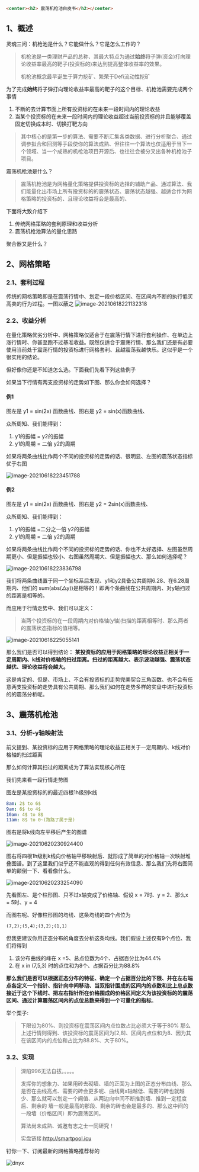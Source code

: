    ```html
<center><h2> 震荡机枪池白皮书</h2></center>
   ```


   ## 1、概述

灵魂三问：机枪池是什么？它能做什么？它是怎么工作的？

> 机枪池是一类理财产品的总称、其最大特点为通过**始终**将子弹(资金)打向理论收益率最高的靶子(投资标的)来达到提高整体收益率的效果。
>
> 机枪池概念最早诞生于算力挖矿、繁荣于Defi流动性挖矿

为了完成**始终**将子弹打向理论收益率最高的靶子的这个目标、机枪池需要完成两个事情

1. 不断的去计算市面上所有投资标的在未来一段时间内的理论收益
2. 当某个投资标的在未来一段时间内的理论收益超过当前投资标的并且能够覆盖固定切换成本时、切换打靶方向

> 其中核心的是第一步的算法、需要不断汇集各类数据、进行分析聚合、通过调参拟合和回测等手段使你的算法成熟、但往往一个算法也仅适用于当下一个领域、当一个成熟的机枪池项目开源后、也往往会被分叉出各种机枪池子项目。

震荡机枪池是什么？

> 震荡机枪池是为网格量化策略提供投资标的选择的辅助产品、通过算法、我们能量化出市场上所有投资标的的震荡状态、震荡状态越强、越适合作为网格策略的投资标的、且理论收益将会是最高的、

下面将大致介绍下

1. 传统网格策略的套利原理和收益分析
2. 震荡机枪池算法的量化思路

聚合器又是什么？ 

   ## 2、网格策略

   ### 2.1、套利过程

传统的网格策略即是在震荡行情中、划定一段价格区间、在区间内不断的执行低买高卖的行为过程。一图以蔽之   ![image-20210618221132318](https://img-blog.csdnimg.cn/img_convert/6a1c7856c2c413208eefa60b22f5f7a9.png)

   ### 2.2、收益分析

在量化策略优劣分析中、网格策略仅适合于在震荡行情下进行套利操作、在单边上涨行情时、你甚至跑不过基准收益。既然仅适合于震荡行情、那么我们还是有必要使用当前处于震荡行情的投资标进行网格套利、且越震荡我越快乐。这似乎是一个很实用的结论。

但好像你还是不知道怎么选。下面我们先看下列这些例子

如果当下行情有两支投资标的走势如下图、那么你会如何选择？

   #### 例1

图左是 y1 = sin(2x) 函数曲线、图右是 y2 = sin(x)函数曲线、

众所周知、我们能得到：

1. y1的振幅 = y2的振幅
2. y1的周期 = 二倍 y2的周期

如果将两条曲线比作两个不同的投资标的走势的话、很明显、左图的震荡状态指标优于右图

   ![image-20210618223451788](https://img-blog.csdnimg.cn/img_convert/2ff9b0f3d7d0105ccd27605485f3a362.png)

   #### 例2

图左是 y1 = sin(2x) 函数曲线、图右是 y2 = 2sin(x)函数曲线、

众所周知、我们能得到：

1. y1的振幅 =二分之一倍 y2的振幅
2. y1的周期 = 二倍 y2的周期

如果将两条曲线比作两个不同的投资标的走势的话、你也不太好选择、左图虽然周期更小、但是振幅也较小、右图虽然周期大、但是振幅也大、那么如何选择呢？

   ![image-20210618223836798](https://img-blog.csdnimg.cn/img_convert/3b63081f0f5ed508bb7389a7551bcc2e.png)

我们将两条曲线置于同一个坐标系后发现、y1和y2具备公共周期6.28、在6.28周期内、他们的 sum(abs(△y))是相等的！即两个条曲线在公共周期内、对y轴扫过的距离是相等的。

而应用于行情走势中、我们可以定义：

> 当两个投资标的在一段周期内对价格轴(y轴)扫描的距离相等时、那么两者的震荡状态指标的值相等。

   ![image-20210618225055141](https://img-blog.csdnimg.cn/img_convert/f5f59724ed67ec43932eed63cab11877.png)

那么我们是否可以得到结论： **某投资标的应用于网格策略的理论收益正相关于一定周期内、k线对价格轴的扫过距离。扫过的距离越大、表示波动越强、震荡状态越优、理论收益将会越大。**

这是肯定的、但是、市场上、不会有投资标的走势完美契合三角函数、也不会有任意两支投资标的走势具有公共周期、那么我们如何在走势多样的实盘中进行投资标的的震荡分析呢。

   ## 3、震荡机枪池

   ### 3.1、分析-y轴映射法

前文提到、某投资标的应用于网格策略的理论收益正相关于一定周期内、k线对价格轴的扫过距离

那么如何计算其扫过的距离成为了算法实现核心所在

我们先来看一段行情走势图

图左是某投资标的的最近四根1h级别k线

```yaml
8am: 2$ to 6$
9am: 6$ to 4$
10am: 4$ to 8$
11am: 8$ to 0~(跑路了属于是)
```

图右是将k线向左平移后产生的图谱

![image-20210620230924400](https://img-blog.csdnimg.cn/img_convert/580ccedc10b639d293e49eec87757809.png)

图右将四根1h级别k线向价格轴平移映射后、就形成了简单的对价格轴一次映射堆叠图谱。到了这里我们似乎还不能直观的得到任何有效信息、那么我们先将右图简单的颠倒一下、看看像什么。

![image-20210620233254090](https://img-blog.csdnimg.cn/img_convert/69183093dcd5522d2d88a6acad5da27a.png)

先看图左、是个柱形图、只不过x轴变成了价格轴、假设 x = 7时、y = 2、那么x = 5时、y = 4

而图右呢、好像柱形图的均线、这条均线的四个点位为

```html
(7,2);(5,4);(3,2);(1,1)
```

但我更建议你用正态分布的角度去分析这条均线。我们假设上述仅有9个点位、我们将得到

1. 该分布曲线的峰在 x =5、总点位数为4个、占据百分比为44.4%
2. 在 x in (7,5,3) 时的点位和为8个、占据百分比为88.8%

**那么我们是否可以根据正态分布的特征、确定一个占据百分比的下限、并在左右端点各定义一个指针、指针向中间移动、当双指针围成的区间内的点数和比上总点数接近于这个下线时、把左右指针所在价格围成的价格区间定义为该投资标的的震荡区间、通过计算震荡区间内的点位总数来得到一个可量化的指标**。

举个栗子:

> 下限设为80%、则投资标在震荡区间内点位数占比必须大于等于80%
> 那么上述行情则得到、该投资标的震荡区间为[2,8]、区间内点位和为8、因为其在该区间内的点位和占比为88.8%、大于80%。

   ### 3.2、实现

> 深陷996无法自拔。。。。。
>
> 发挥你的想象力、如果用砖去砌墙、墙的正面为上图的正态分布曲线、那么是否在曲线高点、需要的砖会更多呢、曲线离x轴越低、需要的砖也就越少、那么就可以划定一个阙值、从两边向中间不断推到墙、推到一定程度后、剩余的  墙一般是最高的那段、剩余的砖也会是最多的、那么这中间的一段墙（价格区间）即为震荡区间。
>
> 算法尚未成熟、诚邀有志之士一同研究！
>
> 实盘链接:http://smartpool.icu

钉你一下、订阅最新的网格策略推荐标的   

![dnyx](https://img-blog.csdnimg.cn/img_convert/62d43625d00827f87d4f100fa226ab85.png)